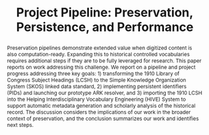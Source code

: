 ---
abstract: 'Preservation pipelines demonstrate extended value when digitized content
  is also computation-ready. Expanding this to historical controlled vocabularies
  requires additional steps if they are to be fully leveraged for research. This paper
  reports on work addressing this challenge. We report on a pipeline and project progress
  addressing three key goals: 1) transforming the 1910 Library of Congress Subject
  Headings (LCSH) to the Simple Knowledge Organization System (SKOS) linked data standard,
  2) implementing persistent identifiers (PIDs) and launching our prototype ARK resolver,
  and 3) importing the 1910 LCSH into the Helping Interdisciplinary Vocabulary Engineering
  (HIVE) System to support automatic metadata generation and scholarly analysis of
  the historical record. The discussion considers the implications of our work in
  the broader context of preservation, and the conclusion summarizes our work and
  identifies next steps.

  '
creators:
- Kelly, Mat
- Greenberg, Jane
- Rauch, Christopher B.
date: null
document_url: https://services.phaidra.univie.ac.at/api/object/o:1424940/download
grand_parent: iPRES
institutions:
- Drexel University
keywords:
- computational archival science
- historical vocabularies
- digital preservation
- persistence
- pipelines
landing_page_url: https://phaidra.univie.ac.at/o:1424940
language: eng
layout: publication
license: CC BY 4.0 International
notes_url: null
parent: iPRES 2021
presentation_url: null
size: 546397
source_name: iPRES
title: 'Project Pipeline: Preservation, Persistence, and Performance'
type: paper
year: 2021
---